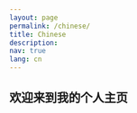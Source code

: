 ```yaml
---
layout: page
permalink: /chinese/
title: Chinese
description: 
nav: true
lang: cn
---
```


## 欢迎来到我的个人主页
